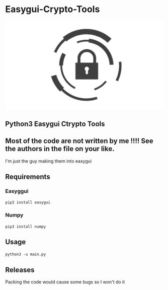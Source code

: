 # Easygui-Crypto-Tools

![img](https://github.com/MXYLR/Easygui-Crypto-Tools/blob/master/%E5%8A%A0%E5%AF%86%E5%B7%A5%E5%85%B7%E7%AE%B1.png)

## Python3 Easygui Ctrypto Tools

## Most of the code are not written by me !!!! See the authors in the file on your like.

I'm just the guy making them into easygui

## Requirements

### Easyggui

`pip3 install easygui`

### Numpy

`pip3 install numpy`

## Usage

`python3 -u main.py`

## Releases

Packing the code would cause some bugs so I won't do it
